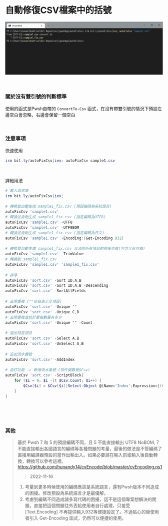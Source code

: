 自動修復CSV檔案中的括號
===

![](img/Cover.png)

<br>

### 關於沒有雙引號的判斷標準
使用的函式是Pwsh自帶的 `ConvertTo-Csv` 函式，在沒有帶雙引號的情況下預設左邊空白會忽略，右邊會保留一個空白

<br>

### 注意事項

快速使用
```ps1
irm bit.ly/autoFixCsv|iex; autoFixCsv sample1.csv 
```

<br>

詳細用法
```ps1
# 載入函式庫
irm bit.ly/autoFixCsv|iex;

# 轉換並自動生成 sample1_fix.csv (預設編碼為系統語言)
autoFixCsv 'sample1.csv'
# 轉換並自動生成 sample1_fix.csv (指定編碼為UTF8)
autoFixCsv 'sample1.csv' -UTF8
autoFixCsv 'sample1.csv' -UTF8BOM
# 轉換並自動生成 sample1_fix.csv (指定編碼為日文)
autoFixCsv 'sample1.csv' -Encoding:(Get-Encoding 932)

# 轉換並自動生成 sample1_fix.csv 且消除所有項目的前後空白(包含全形空白)
autoFixCsv 'sample1.csv' -TrimValue
# 轉換到 sample1_fix.csv
autoFixCsv 'sample1.csv' 'sample1_fix.csv'

# 排序
autoFixCsv 'sort.csv' -Sort ID,A,B
autoFixCsv 'sort.csv' -Sort ID,A,B -Descending
autoFixCsv 'sort.csv' -SortAllFields

# 去除重複 (""空白表示全項目)
autoFixCsv 'sort.csv' -Unique ""
autoFixCsv 'sort.csv' -Unique C,D
# 去除重複並統計重複數量有多少
autoFixCsv 'sort.csv' -Unique "" -Count

# 選出特定項目
autoFixCsv 'sort.csv' -Select A,B
autoFixCsv 'sort.csv' -UnSelect A,B

# 追加流水番號
autoFixCsv 'sort.csv' -AddIndex

# 自訂功能 -> 新增流水番號 (物件變數是$Csv)
autoFixCsv 'sort.csv' -ScriptBlock{
    for ($i = 0; $i -lt $Csv.Count; $i++) {
        $Csv[$i] = $Csv[$i]|Select-Object @{Name='Index';Expression={($i+1)}},*
    }
}

```



<br><br><br>

### 其他
> 基於 Pwsh 7 和 5 的預設編碼不同，且 5 不能直接輸出 UTF8 NoBOM, 7不能直接輸出各國語言的編碼等各種問題的考量，最後的做法是不管編碼了直接用編譯器預設的當作出輸出入。如果必要請在輸入前或輸入後自動轉換，轉換可以參考這裡。 https://github.com/hunandy14/cvEncode/blob/master/cvEncoding.ps1
> > 2022-11-16 
> 1. 考量到更多時候使用的編碼應該是系統語言，還有Pwsh版本不同造成的困擾。修改預設為系統語言才是最優解。
> 2. 考慮到編碼不同造成諸多寫代碼的困擾，這不是這個專案想解決的問題，直接把這個問題往外丟給使用者自行處理，只接受 [Text.Encoding] 不再提供輸入932等便捷設定了。不過貼心的替使用者引入 Get-Encoding 函式，仍然可以便捷的使用。
